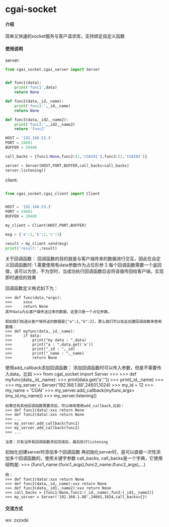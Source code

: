 # cgai-socket

#### 介绍
简单又快速的socket服务与客户请求库，支持绑定自定义函数



#### 使用说明

server:
```python
from cgai_socket.cgai_server import Server


def func1(data):
    print('func1',data)
    return None

def func2(data,_id,_name):
    print('func2:',_id,_name)
    return None

def func3(data,_id2,_name2):
    print('func2:',_id2,_name2)
    return 'func2'

HOST = '192.168.53.3'
PORT = 24601
BUFFER = 20480

call_backs = {func1:None,func2:(1,'CGAI01'),func3:(2,'CGAI02')}

server = Server(HOST,PORT,BUFFER,call_backs=call_backs)
server.listening()
```

client:
```python

from cgai_socket.cgai_client import Client


HOST = '192.168.53.3'
PORT = 24601
BUFFER = 20480

my_client = Client(HOST,PORT,BUFFER)

msg = {'a':1,'b':2,'c':3}

result = my_client.send(msg)
print('result:',result)
```



关于回调函数：
    回调函数的目的就是与客户端传来的数据进行交互，因此在自定义回调函数时:
    1.需要使用有data参数作为占位形参
    2.每个回调函数需要一个返回值，该可以为空，不为空时，当成功执行回调函数后会将该值传回给客户端，实现即时通信的效果

回调函数定义格式如下为：

    >>> def func(data,*args):
    >>>     xxxx
    >>>     return None
    其中data为从客户端传送过来的数据，这里只是一个占位参数。

    假如我们知道从客户端传送的数据是{"a":1,"b":2}，那么我们可以如此创建回调函数来使用数据：
    >>> def myfunc(data,_id,_name):
    >>>     if data:
    >>>         print("my data : ",data)
    >>>         print("a : ",data.get('a'))
    >>>         print("_id : ",_id)
    >>>         print("_name : ",_name)
    >>>         return None

使用add_callback添加回调函数：
    添加回调函数时可以传入参数，但是不需要传入data。比如
    >>> from cgai_socket import Server
    >>>
    >>> def myfunc(data,_id,_name):
    >>>     print(data.get('a',''))
    >>>     print(_id,_name)
    >>>
    >>> my_server = Server('192.168.1.88',24601,1024)
    >>> my_id = 12
    >>> my_name = 'CGAI'
    >>> my_server.add_callback(myfunc,args=(my_id,my_name))
    >>> my_server.listening()

    如果还有其他回调函数需要添加，可以继续使用add_callback,比如：
    >>> def func1(data):xxx return None
    >>> def func2(data):xxx return None
    >>> ...
    >>> my_server.add_callback(func1)
    >>> my_server.add_callback(func2)
    >>> ...

    注意：只有当所有回调函数添加完成后，最后执行listening


初始化创建server时添加多个回调函数
    再初始化server时，是可以直接一次性添加多个回调函数的，使用关键字参数 call_backs,
    call_backs是一个字典，它使用结构是:
    >>> {func1_name:(func1_args),func2_name:(func2_args),...}

    例：
    >>> def func1(data):xxx return None
    >>> def func2(data,_id,_name):xxx return None
    >>> def func3(data,_id1,_name2):xxx return None
    >>> call_backs = {func1:None,func2:(_id,_name),fun3:(_id1,_name2)}
    >>> my_server = Server('192.168.1.88',24601,1024,call_backs={})


#### 交流方式
wx: zxzxde


